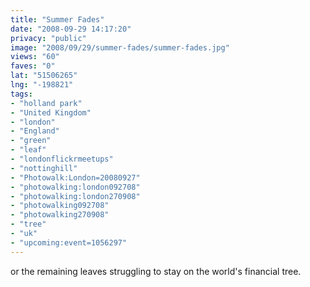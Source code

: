 ```yaml
---
title: "Summer Fades"
date: "2008-09-29 14:17:20"
privacy: "public"
image: "2008/09/29/summer-fades/summer-fades.jpg"
views: "60"
faves: "0"
lat: "51506265"
lng: "-198821"
tags:
- "holland park"
- "United Kingdom"
- "london"
- "England"
- "green"
- "leaf"
- "londonflickrmeetups"
- "nottinghill"
- "Photowalk:London=20080927"
- "photowalking:london092708"
- "photowalking:london270908"
- "photowalking092708"
- "photowalking270908"
- "tree"
- "uk"
- "upcoming:event=1056297"
---
```

or the remaining leaves struggling to stay on the world's financial tree.<a href="/photos/2008/09/29/summer-fades"></a>
